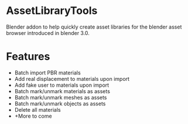 # AssetLibraryTools

Blender addon to help quickly create asset libraries for the blender asset browser introduced in blender 3.0.

# Features
* Batch import PBR materials
* Add real displacement to materials upon import
* Add fake user to materials upon import
* Batch mark/unmark materials as assets
* Batch mark/unmark meshes as assets
* Batch mark/unmark objects as assets
* Delete all materials
* +More to come
